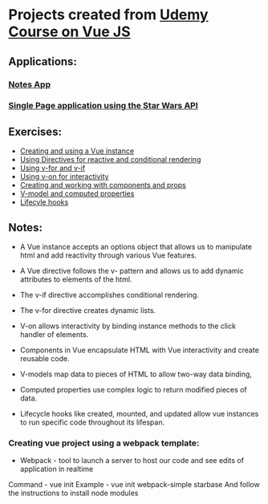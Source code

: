 # Projects created from [Udemy Course on Vue JS](https://www.udemy.com/vue-web-apps/learn/v4/overview)

## Applications:

### [Notes App](applications/notemaster/index.html)
### [Single Page application using the Star Wars API](applications/starbase/index.html)

## Exercises:

* [Creating and using a Vue instance](instance/index.html) 
* [Using Directives for reactive and conditional rendering](directives/index.html)
* [Using v-for and v-if](lists/index.html)
* [Using v-on for interactivity](buttons/index.html)
* [Creating and working with components and props](components/index.html)
* [V-model and computed properties](computed/index.html)
* [Lifecyle hooks](hooks/index.html)

## Notes:

* A Vue instance accepts an options object that allows us to manipulate html and add reactivity through various Vue features.

* A Vue directive follows the v- pattern and allows us to add dynamic attributes to elements of the html.

* The v-if directive accomplishes conditional rendering.

* The v-for directive creates dynamic lists.

* V-on allows interactivity by binding instance methods to the click handler of elements.

* Components in Vue encapsulate HTML with Vue interactivity and create reusable code.

* V-models map data to pieces of HTML to allow two-way data binding,

* Computed properties use complex logic to return modified pieces of data.

* Lifecycle hooks like created, mounted, and updated allow vue instances to run specific code throughout its lifespan.

### Creating vue project using a webpack template:

* Webpack - tool to launch a server to host our code and see edits of application in realtime

Command - vue init <webpack-template-name> <project-name>
Example - vue init webpack-simple starbase
And follow the instructions to install node modules

